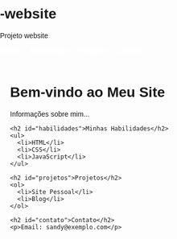 # -website
Projeto  website
<!DOCTYPE html>
<!DOCTYPE html>
<html>
<head>
  <title>Meu Projeto com Menu</title>
  <style>
    body {
      font-family: Arial, sans-serif;
      margin: 0;
      padding: 0;
    }

    nav {
      background-color: #0077cc;
      padding: 10px;
    }

    nav ul {
      list-style-type: none;
      margin: 0;
      padding: 0;
      display: flex;
    }

    nav ul li {
      margin-right: 20px;
    }

    nav ul li a {
      color: white;
      text-decoration: none;
      font-weight: bold;
    }

    nav ul li a:hover {
      text-decoration: underline;
    }

    main {
      padding: 20px;
    }
  </style>
</head>
<body>

  <nav>
    <ul>
      <li><a href="#sobre">Sobre</a></li>
      <li><a href="#habilidades">Habilidades</a></li>
      <li><a href="#projetos">Projetos</a></li>
      <li><a href="#contato">Contato</a></li>
    </ul>
  </nav>

  <main>
    <h1 id="sobre">Bem-vindo ao Meu Site</h1>
    <p>Informações sobre mim...</p>

    <h2 id="habilidades">Minhas Habilidades</h2>
    <ul>
      <li>HTML</li>
      <li>CSS</li>
      <li>JavaScript</li>
    </ul>

    <h2 id="projetos">Projetos</h2>
    <ol>
      <li>Site Pessoal</li>
      <li>Blog</li>
    </ol>

    <h2 id="contato">Contato</h2>
    <p>Email: sandy@exemplo.com</p>
  </main>

</body>
</html>


    
